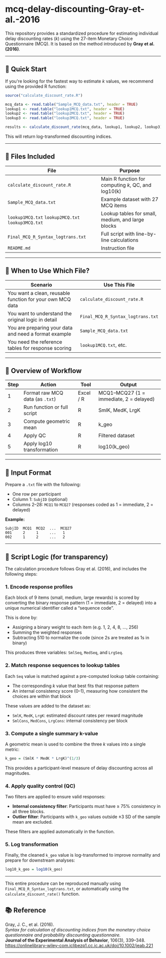 # mcq-delay-discounting-Gray-et-al.-2016

This repository provides a standardized procedure for estimating individual delay discounting rates (*k*) using the 27-item Monetary Choice Questionnaire (MCQ). It is based on the method introduced by **Gray et al. (2016)**.

---

## 🚀 Quick Start

If you're looking for the fastest way to estimate *k* values, we recommend using the provided R function:

```r
source("calculate_discount_rate.R")

mcq_data <- read.table("Sample_MCQ_data.txt", header = TRUE)
lookup1 <- read.table("lookup1MCQ.txt", header = TRUE)
lookup2 <- read.table("lookup2MCQ.txt", header = TRUE)
lookup3 <- read.table("lookup3MCQ.txt", header = TRUE)

results <- calculate_discount_rate(mcq_data, lookup1, lookup2, lookup3)
```

This will return log-transformed discounting indices.

---

## 🧩 Files Included

| File | Purpose |
|------|---------|
| `calculate_discount_rate.R` | Main R function for computing *k*, QC, and log10(k) |
| `Sample_MCQ_data.txt` | Example dataset with 27 MCQ items |
| `lookup1MCQ.txt` `lookup2MCQ.txt` `lookup3MCQ.txt` | Lookup tables for small, medium, and large blocks |
| `Final_MCQ_R_Syntax_logtrans.txt` | Full script with line-by-line calculations |
| `README.md` | Instruction file |

---

## 📌 When to Use Which File?

| Scenario | Use This File |
|----------|----------------|
| You want a clean, reusable function for your own MCQ data | `calculate_discount_rate.R` |
| You want to understand the original logic in detail | `Final_MCQ_R_Syntax_logtrans.txt` |
| You are preparing your data and need a format example | `Sample_MCQ_data.txt` |
| You need the reference tables for response scoring | `lookup1MCQ.txt`, etc. |

---

## 🧭 Overview of Workflow

| Step | Action | Tool | Output |
|------|--------|------|--------|
| 1 | Format raw MCQ data (as `.txt`) | Excel / R | MCQ1–MCQ27 (1 = immediate, 2 = delayed) |
| 2 | Run function or full script | R | SmlK, MedK, LrgK |
| 3 | Compute geometric mean | R | k_geo |
| 4 | Apply QC  | R | Filtered dataset |
| 5 | Apply log10 transformation | R | log10(k_geo) |

---

## 📁 Input Format

Prepare a `.txt` file with the following:

- One row per participant
- Column 1: `SubjID` (optional)
- Columns 2–28: `MCQ1` to `MCQ27` (responses coded as 1 = immediate, 2 = delayed)

**Example:**
```
SubjID  MCQ1  MCQ2  ...  MCQ27  
001     2     1     ...   1
002     1     2     ...   2
```

---

## 🧠 Script Logic (for transparency)

The calculation procedure follows Gray et al. (2016), and includes the following steps:

### 1. Encode response profiles

Each block of 9 items (small, medium, large rewards) is scored by converting the binary response pattern (1 = immediate, 2 = delayed) into a unique numerical identifier called a “sequence code”.

This is done by:
- Assigning a binary weight to each item (e.g. 1, 2, 4, 8, ..., 256)
- Summing the weighted responses
- Subtracting 510 to normalize the code (since 2s are treated as 1s in binary)

This produces three variables: `SmlSeq`, `MedSeq`, and `LrgSeq`.

### 2. Match response sequences to lookup tables

Each `Seq` value is matched against a pre-computed lookup table containing:
- The corresponding *k* value that best fits that response pattern
- An internal consistency score (0–1), measuring how consistent the choices are within that block

These values are added to the dataset as:
- `SmlK`, `MedK`, `LrgK`: estimated discount rates per reward magnitude
- `SmlCons`, `MedCons`, `LrgCons`: internal consistency per block

### 3. Compute a single summary k-value

A geometric mean is used to combine the three *k* values into a single metric:

```r
k_geo = (SmlK * MedK * LrgK)^(1/3)
```

This provides a participant-level measure of delay discounting across all magnitudes.

### 4. Apply quality control (QC)

Two filters are applied to ensure valid responses:

- **Internal consistency filter**: Participants must have ≥ 75% consistency in all three blocks.
- **Outlier filter**: Participants with `k_geo` values outside ±3 SD of the sample mean are excluded.

These filters are applied automatically in the function.

### 5. Log transformation

Finally, the cleaned `k_geo` value is log-transformed to improve normality and prepare for downstream analyses:

```r
log10_k_geo = log10(k_geo)
```

---

This entire procedure can be reproduced manually using `Final_MCQ_R_Syntax_logtrans.txt`, or automatically using the `calculate_discount_rate()` function.


## 📚 Reference

Gray, J. C., et al. (2016).  
*Syntax for calculation of discounting indices from the monetary choice questionnaire and probability discounting questionnaire.*  
**Journal of the Experimental Analysis of Behavior**, 106(3), 339–348.  
https://onlinelibrary-wiley-com.iclibezp1.cc.ic.ac.uk/doi/10.1002/jeab.221

---

